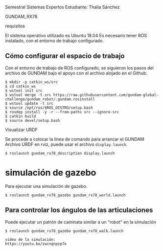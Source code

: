 Semestral Sistemas Expertos
Estudiante: 
Thalia Sánchez

GUNDAM_RX78

requisitos 

El sistema operativo utilizado es Ubuntu 18.04 Es necesario tener ROS instalado, con el entorno de trabajo configurado. 



Cómo configurar el espacio de trabajo
----------------------
Con el entorno de trabajo de ROS configurado, se siguieron los pasos del archivo de GUNDAM bajo el apoyo con el archivo alojado en el Github.

```
$ mkdir -p catkin_ws/src
$ cd catkin_ws
$ wstool init src
$ wstool merge -t src https://raw.githubusercontent.com/gundam-global-challenge/gundam_robot/.gundam.rosinstall
$ wstool update -t src
$ source /opt/ros/$ROS_DISTRO/setup.bash
$ rosdep install -y -r --from-paths src --ignore-src
$ catkin build
$ source devel/setup.bash
```

Visualizar URDF

Se procede a colocar la línea de comando para arrancar el GUNDAM
Archivo URDF en rviz, puede usar el archivo `display.launch`.
```
$ roslaunch gundam_rx78_description display.launch
```

simulación de gazebo
============================

Para ejecutar una simulación de gazebo.

```
$ roslaunch gundam_rx78_gazebo gundam_rx78_world.launch
```

Para controlar los ángulos de las articulaciones
------------

Puede ejecutar un patrón de caminata similar a un "robot" en la simulación

```
$ roslaunch gundam_rx78_gazebo gundam_rx78_walk.launch
```

```
video de la simulación:
https://youtu.be/zwcnqnpzp7o




